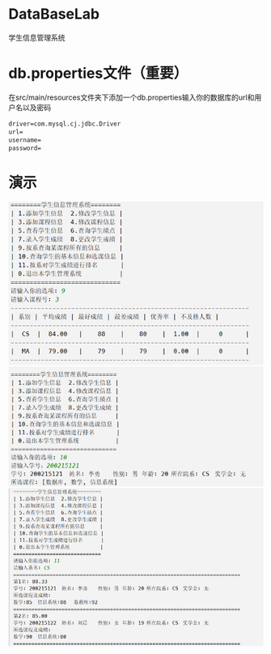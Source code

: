 # DataBaseLab
学生信息管理系统
# db.properties文件（重要）
在src/main/resources文件夹下添加一个db.properties输入你的数据库的url和用户名以及密码
```properties
driver=com.mysql.cj.jdbc.Driver
url=
username=
password=
```
# 演示
![image](README.assets/138846904-98d41a06-fe78-4386-a4de-490c8f8c950c.png)
![image](README.assets/138846973-b474624f-bb2d-4df1-add1-982199d6d342.png)
![image](README.assets/138847008-00cdb305-e227-4130-814c-1b8be397844b.png)
